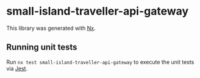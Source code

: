 # small-island-traveller-api-gateway

This library was generated with [Nx](https://nx.dev).

## Running unit tests

Run `nx test small-island-traveller-api-gateway` to execute the unit tests via [Jest](https://jestjs.io).
